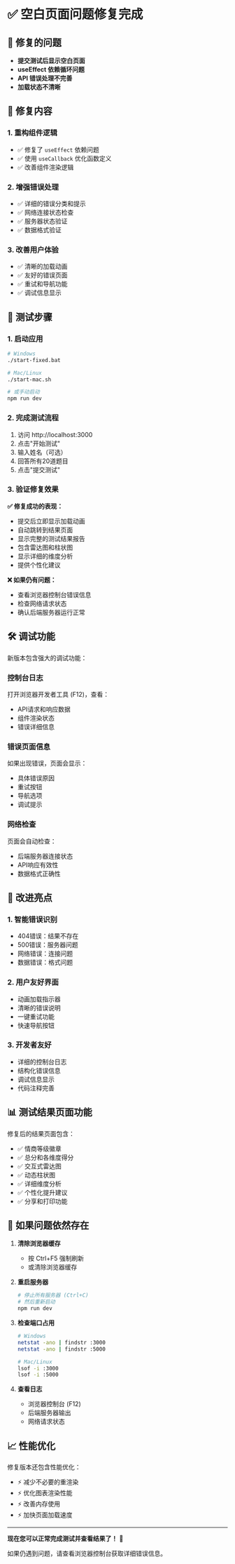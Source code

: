 # ✅ 空白页面问题修复完成

## 🐛 修复的问题
- **提交测试后显示空白页面**
- **useEffect 依赖循环问题**
- **API 错误处理不完善**
- **加载状态不清晰**

## 🔧 修复内容

### 1. 重构组件逻辑
- ✅ 修复了 `useEffect` 依赖问题
- ✅ 使用 `useCallback` 优化函数定义
- ✅ 改善组件渲染逻辑

### 2. 增强错误处理
- ✅ 详细的错误分类和提示
- ✅ 网络连接状态检查
- ✅ 服务器状态验证
- ✅ 数据格式验证

### 3. 改善用户体验
- ✅ 清晰的加载动画
- ✅ 友好的错误页面
- ✅ 重试和导航功能
- ✅ 调试信息显示

## 🧪 测试步骤

### 1. 启动应用
```bash
# Windows
./start-fixed.bat

# Mac/Linux  
./start-mac.sh

# 或手动启动
npm run dev
```

### 2. 完成测试流程
1. 访问 http://localhost:3000
2. 点击"开始测试"
3. 输入姓名（可选）
4. 回答所有20道题目
5. 点击"提交测试"

### 3. 验证修复效果

**✅ 修复成功的表现：**
- 提交后立即显示加载动画
- 自动跳转到结果页面
- 显示完整的测试结果报告
- 包含雷达图和柱状图
- 显示详细的维度分析
- 提供个性化建议

**❌ 如果仍有问题：**
- 查看浏览器控制台错误信息
- 检查网络请求状态
- 确认后端服务器运行正常

## 🛠️ 调试功能

新版本包含强大的调试功能：

### 控制台日志
打开浏览器开发者工具 (F12)，查看：
- API请求和响应数据
- 组件渲染状态
- 错误详细信息

### 错误页面信息
如果出现错误，页面会显示：
- 具体错误原因
- 重试按钮
- 导航选项
- 调试提示

### 网络检查
页面会自动检查：
- 后端服务器连接状态
- API响应有效性
- 数据格式正确性

## 🚀 改进亮点

### 1. 智能错误识别
- 404错误：结果不存在
- 500错误：服务器问题
- 网络错误：连接问题
- 数据错误：格式问题

### 2. 用户友好界面
- 动画加载指示器
- 清晰的错误说明
- 一键重试功能
- 快速导航按钮

### 3. 开发者友好
- 详细的控制台日志
- 结构化错误信息
- 调试信息显示
- 代码注释完善

## 📊 测试结果页面功能

修复后的结果页面包含：
- ✅ 情商等级徽章
- ✅ 总分和各维度得分
- ✅ 交互式雷达图
- ✅ 动态柱状图  
- ✅ 详细维度分析
- ✅ 个性化提升建议
- ✅ 分享和打印功能

## 🔄 如果问题依然存在

1. **清除浏览器缓存**
   - 按 Ctrl+F5 强制刷新
   - 或清除浏览器缓存

2. **重启服务器**
   ```bash
   # 停止所有服务器 (Ctrl+C)
   # 然后重新启动
   npm run dev
   ```

3. **检查端口占用**
   ```bash
   # Windows
   netstat -ano | findstr :3000
   netstat -ano | findstr :5000
   
   # Mac/Linux
   lsof -i :3000
   lsof -i :5000
   ```

4. **查看日志**
   - 浏览器控制台 (F12)
   - 后端服务器输出
   - 网络请求状态

## 📈 性能优化

修复版本还包含性能优化：
- ⚡ 减少不必要的重渲染
- ⚡ 优化图表渲染性能
- ⚡ 改善内存使用
- ⚡ 加快页面加载速度

---

**现在您可以正常完成测试并查看结果了！** 🎉

如果仍遇到问题，请查看浏览器控制台获取详细错误信息。
